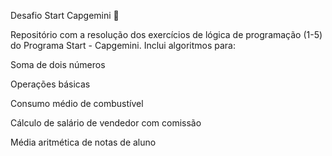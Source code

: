 Desafio Start Capgemini 🚀

Repositório com a resolução dos exercícios de lógica de programação (1-5) do Programa Start - Capgemini. Inclui algoritmos para:

Soma de dois números

Operações básicas

Consumo médio de combustível

Cálculo de salário de vendedor com comissão

Média aritmética de notas de aluno
